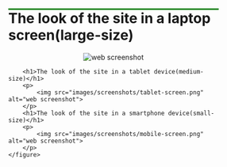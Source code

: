 <!DOCTYPE html>
<html lang="en">

<head>
    <meta charset="UTF-8">
    <meta http-equiv="X-UA-Compatible" content="IE=edge">
    <meta name="viewport" content="width=device-width, initial-scale=1.0">
    <title>Document</title>
    <style>
        img{
            max-width: 80%;            
        }
        p{
            text-align: center;
        }
        h1{
            border-top: 3px solid green;
        }
    </style>
</head>

<body>
    <figure>
        <h1>The look of the site in a laptop screen(large-size)</h1>
        <p>
            <img src="images/screenshots/web-screen.png" alt="web screenshot">
        </p>

        <h1>The look of the site in a tablet device(medium-size)</h1>
        <p>
            <img src="images/screenshots/tablet-screen.png" alt="web screenshot">
        </p>
        <h1>The look of the site in a smartphone device(small-size)</h1>
        <p>
            <img src="images/screenshots/mobile-screen.png" alt="web screenshot">
        </p>
    </figure>
</body>

</html>